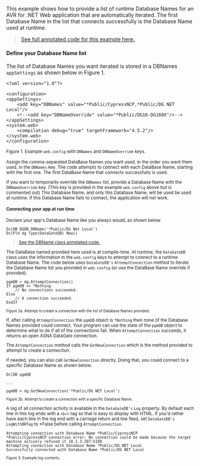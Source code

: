 This example shows how to provide a list of runtime Database Names for an AVR for .NET Web application that are automatically iterated. The first Database Name in the list that connects successfully is the Database Name used at runtime. 

> [See full annotated code for this example here.](https://asna.github.io/database-name-search/App_Code/pycco-index.html)    


#### Define your Database Name list

The list of Database Names you want iterated is stored in a DBNames `appSettings` as shown below in Figure 1. 

    <?xml version="1.0"?>

    <configuration>
    <appSettings>
        <add key="DBNames" value="*Public/CypressNCP,*Public/DG NET Local"/>
        <!--<add key="DBNameOverride" value="*Public/DG16-DG160X"/>-->
    </appSettings>
    <system.web>
        <compilation debug="true" targetFramework="4.5.2"/>
    </system.web>
    </configuration>

<small>Figure 1. Example `web.config` with `DBNames` and `DBNameOverride` keys.

Assign the comma-separated DataBase Names you want used, in the order you want them used, in the `DBNames` key. The code attempts to connect with each DataBase Name, starting with the first one. The first DataBase Name that connects successfully is used. 

If you want to temporarily override the `DBNames` list, provide a Database Name with the `DBNameOverride` key. (This key is provided in the example `web.config` above but is commented out) This Database Name, and only this Database Name, will be used be used at runtime. If this Database Name fails to connect, the application will not work. 

#### Connecting your app at run time

Declare your app's Database Name like you always would, as shown below. 

    DclDB DGDB DBName('*Public/DG Net Local') 
    DclFld dg Type(DataGateDB) New()

> [See the DBName class annotated code.](https://asna.github.io/database-name-search/App_Code/datagatedb.vr.html)    

The DataBase named provided here used is at compile-time. At runtime, the `DataGateDB` class uses the information in the `web.config` keys to attempt to connect to a runtime Database Name. The code below uses `DataGateDB's` `AttemptConnection` method to iterate the Database Name list you provided in `web.config` (or use the DataBase Name override if provided).

    pgmDB = dg.AttemptConnection()
    If pgmDB <> *Nothing 
        // No connections succeeded.
    Else
        // A connection succeeded.
    EndIf 

<small>Figure 2a. Attempt to create a connection with the list of Database Names provided.</small>

If, after calling `AttemptConnection` the `pgmDB` object is `*Nothing` then none of the Database Names provided could connect. Your program can use the state of the `pgmDB` object to determine what to do if all of the connections fail. When `AttemptConnection` succeeds, it returns an open ASNA DataGate connection.

The `AttemptConnection` method calls the `GetNewConnection` which is the method provided to attempt to create a connection. 

If needed, you can also call `GetNewConnection` directly. Doing that, you could connect to a specific Database Name as shown below:

    DclDB pgmDB 

    ...

    pgmDB = dg.GetNewConnection('*Public/DG NET Local') 

<small>Figure 2b. Attempt to create a connection with a specific Database Name.</small>

A log of all connection activity is available in the `DataGateDB's` `Log` property. By default each line in this log ends with a `<br>` tag so that is easy to display with HTML. If you'd rather have each line in the log end with a carriage return and line feed, set `DataGateDB's` `LogWithBRTag` to *False before calling `AttemptConnection`.  

    Attempting connection with Database Name *Public/CypressNCP
    *Public/CypressNCP connection error: No connection could be made because the target machine actively refused it 10.1.3.207:5188
    Attempting connection with Database Name *Public/DG NET Local
    Successfully connected with Database Name *Public/DG NET Local

<small>Figure 3. Example log contents.</small>



